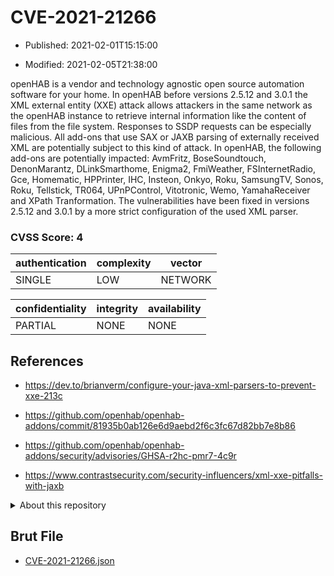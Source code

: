 # CVE-2021-21266

- Published: 2021-02-01T15:15:00

- Modified: 2021-02-05T21:38:00

openHAB is a vendor and technology agnostic open source automation software for your home. In openHAB before versions 2.5.12 and 3.0.1 the XML external entity (XXE) attack allows attackers in the same network as the openHAB instance to retrieve internal information like the content of files from the file system. Responses to SSDP requests can be especially malicious. All add-ons that use SAX or JAXB parsing of externally received XML are potentially subject to this kind of attack. In openHAB, the following add-ons are potentially impacted: AvmFritz, BoseSoundtouch, DenonMarantz, DLinkSmarthome, Enigma2, FmiWeather, FSInternetRadio, Gce, Homematic, HPPrinter, IHC, Insteon, Onkyo, Roku, SamsungTV, Sonos, Roku, Tellstick, TR064, UPnPControl, Vitotronic, Wemo, YamahaReceiver and XPath Tranformation. The vulnerabilities have been fixed in versions 2.5.12 and 3.0.1 by a more strict configuration of the used XML parser.

### CVSS Score: **4**

| authentication | complexity | vector |
| --- | --- | --- |
| SINGLE | LOW | NETWORK |

| confidentiality | integrity | availability |
| --- | --- | --- |
| PARTIAL | NONE | NONE |

## References

* https://dev.to/brianverm/configure-your-java-xml-parsers-to-prevent-xxe-213c

* https://github.com/openhab/openhab-addons/commit/81935b0ab126e6d9aebd2f6c3fc67d82bb7e8b86

* https://github.com/openhab/openhab-addons/security/advisories/GHSA-r2hc-pmr7-4c9r

* https://www.contrastsecurity.com/security-influencers/xml-xxe-pitfalls-with-jaxb

<details>
<summary>About this repository</summary> 

  This repository is part of the project [Live Hack CVE](https://github.com/Live-Hack-CVE). Main website can be found [www.live-hack.org](https://www.live-hack.org) 
  
  Made by [Sn0wAlice](https://github.com/Sn0wAlice) for the people that care about security and need to have a feed of the latest CVEs. Hope you enjoy it, don't forget to star the repo and follow me on [Twitter](https://twitter.com/Sn0wAlice) and [Github](https://github.com/Sn0wAlice). And that is my [personnal website](https://www.alice-snow.me/)

  - [Home Page](https://github.com/Live-Hack-CVE)
  - [Framework](https://github.com/Live-Hack-CVE/cve-framework)
  - [CVE database](https://github.com/Live-Hack-CVE/full_database)
  - [Changelog](https://github.com/Live-Hack-CVE/Changelog)
</details>

## Brut File

* [CVE-2021-21266.json](https://raw.githubusercontent.com/Live-Hack-CVE/full_database/main/cves/2021/CVE-2021-21266.json)

